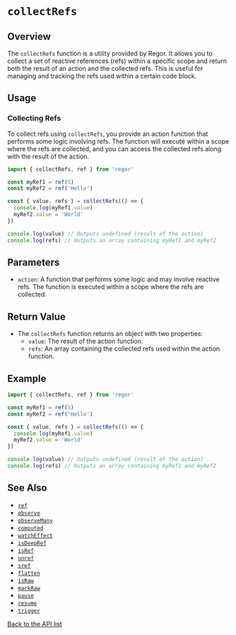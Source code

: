 # `collectRefs`

## Overview

The `collectRefs` function is a utility provided by Regor. It allows you to collect a set of reactive references (refs) within a specific scope and return both the result of an action and the collected refs. This is useful for managing and tracking the refs used within a certain code block.

## Usage

### Collecting Refs

To collect refs using `collectRefs`, you provide an action function that performs some logic involving refs. The function will execute within a scope where the refs are collected, and you can access the collected refs along with the result of the action.

```ts
import { collectRefs, ref } from 'regor'

const myRef1 = ref(5)
const myRef2 = ref('Hello')

const { value, refs } = collectRefs(() => {
  console.log(myRef1.value)
  myRef2.value = 'World'
})

console.log(value) // Outputs undefined (result of the action)
console.log(refs) // Outputs an array containing myRef1 and myRef2
```

## Parameters

- `action`: A function that performs some logic and may involve reactive refs. The function is executed within a scope where the refs are collected.

## Return Value

- The `collectRefs` function returns an object with two properties:
  - `value`: The result of the action function.
  - `refs`: An array containing the collected refs used within the action function.

## Example

```ts
import { collectRefs, ref } from 'regor'

const myRef1 = ref(5)
const myRef2 = ref('Hello')

const { value, refs } = collectRefs(() => {
  console.log(myRef1.value)
  myRef2.value = 'World'
})

console.log(value) // Outputs undefined (result of the action)
console.log(refs) // Outputs an array containing myRef1 and myRef2
```

## See Also

- [`ref`](ref.md)
- [`observe`](observe.md)
- [`observeMany`](observeMany.md)
- [`computed`](computed.md)
- [`watchEffect`](watchEffect.md)
- [`isDeepRef`](isDeepRef.md)
- [`isRef`](isRef.md)
- [`unref`](unref.md)
- [`sref`](sref.md)
- [`flatten`](flatten.md)
- [`isRaw`](isRaw.md)
- [`markRaw`](markRaw.md)
- [`pause`](pause.md)
- [`resume`](resume.md)
- [`trigger`](trigger.md)

[Back to the API list](regor-api.md)
